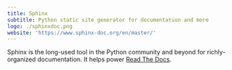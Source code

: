```yaml
---
title: Sphinx
subtitle: Python static site generator for documentation and more
logo: ./sphinxdoc.png
website: 'https://www.sphinx-doc.org/en/master/'
---
```


Sphinx is the long-used tool in the Python community and beyond for richly-organized documentation.
It helps power [Read The Docs](https://readthedocs.org).
